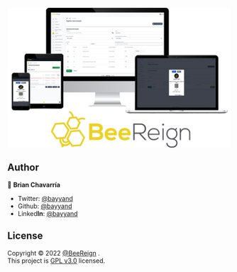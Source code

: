 <p align="center">
  <img src="brand/app-devices.png" alt="Bitwarden" />
</p>

## Author

👤 **Brian Chavarría**

- Twitter: [@bayyand](https://twitter.com/bayyan_d)
- Github: [@bayyand](https://github.com/bayyand)
- Linked**In**: [@bayyand](https://www.linkedin.com/in/bayyand)

## License

Copyright © 2022 [@BeeReign](https://github.com/BeeReign) .<br />
This project is [GPL v3.0](https://www.gnu.org/licenses/gpl-3.0.en.html) licensed.
